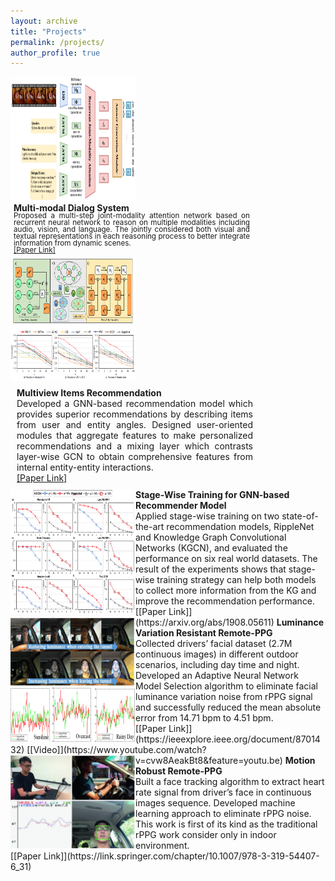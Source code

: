 ```yaml
---
layout: archive
title: "Projects"
permalink: /projects/
author_profile: true
---
```


<div style="float:left">
<img src="/images/AAAI_DSTC.png" align="left" width="200px" height="200px" >
</div>
<div style="margin:5px; float:left; width:75%; text-align:justify; line-height:10px">
<b>Multi-modal Dialog System</b>
<small>
<br>Proposed a multi-step joint-modality attention network based on recurrent neural network to reason on multiple modalities including audio, vision, and language. The jointly considered both visual and textual representations in each reasoning process to better integrate information from dynamic scenes.
<br>
<a href="https://arxiv.org/abs/2001.06206">[Paper Link]</a>
</small>
</div>
<div style="clear:both"></div>


<div style="float:left">
<img align="left" width="200px" height="200px" src="/images/SIGIR.png">
</div>
<div style="margin:10px;float:left;width:75%;text-align:justify">
<b>Multiview Items Recommendation</b>
<br>Developed a GNN-based recommendation model which provides superior recommendations by describing items from user and entity angles. Designed user-oriented modules that aggregate features to make personalized recommendations and a mixing layer which contrasts layer-wise GCN to obtain comprehensive features from internal entity-entity interactions. 
<br>
<a href="https://arxiv.org/abs/2005.12516">[Paper Link]</a>
</div>
<div style="clear:both"></div>

 
<img align="left" width="200" height="200" src="/images/SW.png">
<b>Stage-Wise Training for GNN-based Recommender Model</b>
<br>Applied stage-wise training on two state-of-the-art recommendation models, RippleNet and Knowledge Graph Convolutional Networks (KGCN), and evaluated the performance on six real world datasets. The result of the experiments shows that stage-wise training strategy can help both models to collect more information from the KG and improve the recommendation performance. 
<br>[[Paper Link]](https://arxiv.org/abs/1908.05611)

 
<img align="left" width="200" height="200" src="/images/ACCESS.png">
<b>Luminance Variation Resistant Remote-PPG</b>
<br>Collected drivers’ facial dataset (2.7M continuous images) in different outdoor scenarios, including day time and night. Developed an Adaptive Neural Network Model Selection algorithm to eliminate facial luminance variation noise from rPPG signal and  successfully reduced the mean absolute error from 14.71 bpm to 4.51 bpm.
<br>[[Paper Link]](https://ieeexplore.ieee.org/document/8701432) [[Video]](https://www.youtube.com/watch?v=cvw8AeakBt8&feature=youtu.be)


<img align="left" width="200" height="150" src="/images/ACCV.png">
<b>Motion Robust Remote-PPG </b>
<br>Built a face tracking algorithm to extract heart rate signal from driver’s face in continuous images sequence. Developed machine learning approach to eliminate rPPG noise. This work is first of its kind as the traditional rPPG work consider only in indoor environment.
<br>[[Paper Link]](https://link.springer.com/chapter/10.1007/978-3-319-54407-6_31)

